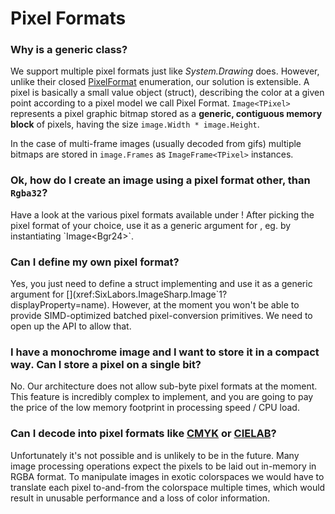 # Pixel Formats

### Why is [](xref:SixLabors.ImageSharp.Image`1?displayProperty=name) a generic class?

We support multiple pixel formats just like _System.Drawing_ does. However, unlike their closed [PixelFormat](https://docs.microsoft.com/en-us/dotnet/api/system.drawing.imaging.pixelformat) enumeration, our solution is extensible.
A pixel is basically a small value object (struct), describing the color at a given point according to a pixel model we call Pixel Format. `Image<TPixel>` represents a pixel graphic bitmap stored as a **generic, contiguous memory block** of pixels, having the size `image.Width * image.Height`.

In the case of multi-frame images (usually decoded from gifs) multiple bitmaps are stored in `image.Frames` as `ImageFrame<TPixel>` instances.

### Ok, how do I create an image using a pixel format other, than `Rgba32`?

Have a look at the various pixel formats available under [](xref:SixLabors.ImageSharp.PixelFormats#structs)! After picking the pixel format of your choice, use it as a generic argument for [](xref:SixLabors.ImageSharp.Image`1?displayProperty=name), eg. by instantiating `Image<Bgr24>`.

### Can I define my own pixel format?

Yes, you just need to define a struct implementing [](xref:SixLabors.ImageSharp.PixelFormats.IPixel`1) and use it as a generic argument for [](xref:SixLabors.ImageSharp.Image`1?displayProperty=name).
However, at the moment you won't be able to provide SIMD-optimized batched pixel-conversion primitives. We need to open up the [](xref:SixLabors.ImageSharp.PixelFormats.PixelOperations`1) API to allow that.

### I have a monochrome image and I want to store it in a compact way. Can I store a pixel on a single bit?

No. Our architecture does not allow sub-byte pixel formats at the moment. This feature is incredibly complex to implement, and you are going to pay the price of the low memory footprint in processing speed / CPU load.

### Can I decode into pixel formats like [CMYK](https://en.wikipedia.org/wiki/CMYK_color_model) or [CIELAB](https://en.wikipedia.org/wiki/Lab_color_space)?

Unfortunately it's not possible and is unlikely to be in the future. Many image processing operations expect the pixels to be laid out in-memory in RGBA format. To manipulate images in exotic colorspaces we would have to translate each pixel to-and-from the colorspace multiple times, which would result in unusable performance and a loss of color information.
